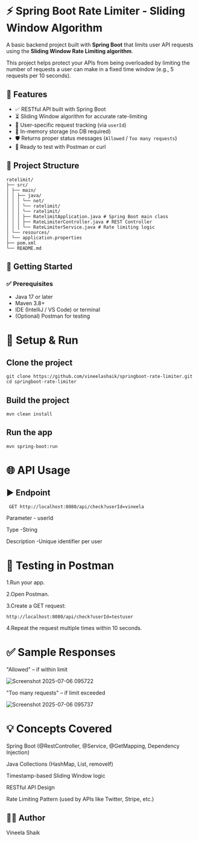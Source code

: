 # ⚡ Spring Boot Rate Limiter - Sliding Window Algorithm

A basic backend project built with **Spring Boot** that limits user API requests using the **Sliding Window Rate Limiting algorithm**.

This project helps protect your APIs from being overloaded by limiting the number of requests a user can make in a fixed time window (e.g., 5 requests per 10 seconds).



## 📌 Features

- ✅ RESTful API built with Spring Boot
- ⏳ Sliding Window algorithm for accurate rate-limiting
- 👤 User-specific request tracking (via `userId`)
- 🧠 In-memory storage (no DB required)
- 🛡️ Returns proper status messages (`Allowed` / `Too many requests`)
- 🚀 Ready to test with Postman or curl




## 📁 Project Structure
```
ratelimit/
├── src/
│ ├── main/
│ │ ├── java/
│ │ │ └── net/
│ │ │ └── ratelimit/
│ │ │ └── ratelimit/
│ │ │ ├── RatelimitApplication.java # Spring Boot main class
│ │ │ ├── RateLimiterController.java # REST Controller
│ │ │ └── RateLimiterService.java # Rate limiting logic
│ └── resources/
│ └── application.properties
├── pom.xml
└── README.md
```


## 🚀 Getting Started

### ✅ Prerequisites

- Java 17 or later
- Maven 3.8+
- IDE (IntelliJ / VS Code) or terminal
- (Optional) Postman for testing



# 🔧 Setup & Run


## Clone the project
```
git clone https://github.com/vineelashaik/springboot-rate-limiter.git
cd springboot-rate-limiter
```

## Build the project
```mvn clean install```

## Run the app
```mvn spring-boot:run```

# 🌐 API Usage

## ▶️ Endpoint

``` GET http://localhost:8080/api/check?userId=vineela```


Parameter	   - userId  

Type	       -String  

Description  -Unique identifier per user  





# 🧪 Testing in Postman
1.Run your app.

2.Open Postman.

3.Create a GET request:

```http://localhost:8080/api/check?userId=testuser```

4.Repeat the request multiple times within 10 seconds.



# ✅ Sample Responses

"Allowed" – if within limit


![Screenshot 2025-07-06 095722](https://github.com/user-attachments/assets/fa6711fe-4e05-4355-8491-ae36eeb1ec58)


"Too many requests" – if limit exceeded


![Screenshot 2025-07-06 095737](https://github.com/user-attachments/assets/b8040784-bee9-4f46-804b-2a8318d06a40)




# 💡 Concepts Covered
Spring Boot (@RestController, @Service, @GetMapping, Dependency Injection)

Java Collections (HashMap, List, removeIf)

Timestamp-based Sliding Window logic

RESTful API Design

Rate Limiting Pattern (used by APIs like Twitter, Stripe, etc.)


## 👩‍💻 Author
Vineela Shaik
